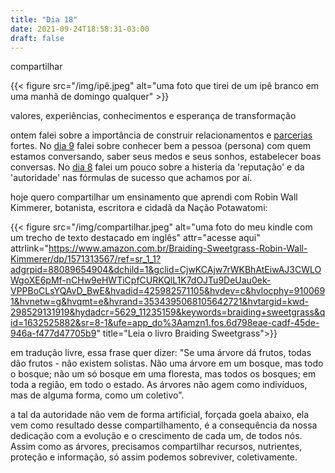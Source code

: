 ```yaml
---
title: "Dia 18"
date: 2021-09-24T18:58:31-03:00
draft: false
---
```


compartilhar 

{{< figure src="/img/ipê.jpeg" alt="uma foto que tirei de um ipê branco em uma manhã de domingo qualquer" >}}

valores, experiências, conhecimentos e esperança de transformação

ontem falei sobre a importância de construir relacionamentos e [parcerias](https://cem.engajaflix.club/timeline/dia17/) fortes. No [dia 9](https://cem.engajaflix.club/timeline/dia9/) falei sobre conhecer bem a pessoa (persona) com quem estamos conversando, saber seus medos e seus sonhos, estabelecer boas conversas. No [dia 8](https://cem.engajaflix.club/timeline/dia8/) falei um pouco sobre a histeria da 'reputação' e da 'autoridade' nas fórmulas de sucesso que achamos por aí. 

hoje quero compartilhar um ensinamento que aprendi com Robin Wall Kimmerer, botanista, escritora e cidadã da Nação Potawatomi: 

{{< figure src="/img/compartilhar.jpeg" alt="uma foto do meu kindle com um trecho de texto destacado em inglês" attr="acesse aqui" attrlink="https://www.amazon.com.br/Braiding-Sweetgrass-Robin-Wall-Kimmerer/dp/1571313567/ref=sr_1_1?adgrpid=88089654904&dchild=1&gclid=CjwKCAjw7rWKBhAtEiwAJ3CWLOWgoXE6pMf-nCHw9eHWTiCpfCURKQlL1K7dOJTu9DeUau0ek-VPPBoCLsYQAvD_BwE&hvadid=425982571105&hvdev=c&hvlocphy=9100691&hvnetw=g&hvqmt=e&hvrand=3534395068105642721&hvtargid=kwd-298529131919&hydadcr=5629_11235159&keywords=braiding+sweetgrass&qid=1632525882&sr=8-1&ufe=app_do%3Aamzn1.fos.6d798eae-cadf-45de-946a-f477d47705b9" title="Leia o livro Braiding Sweetgrass">}}

em tradução livre, essa frase quer dizer: "Se uma árvore dá frutos, todas dão frutos - não existem solistas. Não uma árvore em um bosque, mas todo o bosque; não um só bosque em uma floresta, mas todos os bosques; em toda a região, em todo o estado. As árvores não agem como indivíduos, mas de alguma forma, como um coletivo". 

a tal da autoridade não vem de forma artificial, forçada goela abaixo, ela vem como resultado desse compartilhamento, é a consequência da nossa dedicação com a evolução e o crescimento de cada um, de todos nós. Assim como as árvores, precisamos compartilhar recursos, nutrientes, proteção e informação, só assim podemos sobreviver, coletivamente.

